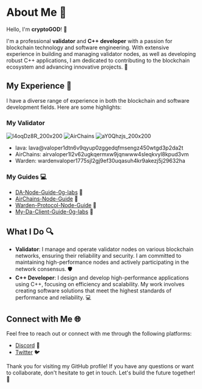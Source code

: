 
# About Me 👋

Hello, I'm **cryptoGOD**! 🚀

I'm a professional **validator** and **C++ developer** with a passion for blockchain technology and software engineering. With extensive experience in building and managing validator nodes, as well as developing robust C++ applications, I am dedicated to contributing to the blockchain ecosystem and advancing innovative projects. 🌟

## My Experience 💼

I have a diverse range of experience in both the blockchain and software development fields. Here are some highlights:

### My Validator

![l4oqDz8R_200x200](https://github.com/user-attachments/assets/75e4a9cc-f007-4561-9f0a-a254aca65579)
![AirChains](https://github.com/user-attachments/assets/60ab87b0-29fe-4955-8333-d591ca506966)
![aY0Qhzjs_200x200](https://github.com/user-attachments/assets/71192b7f-df16-44af-85c5-f153cbc42e5e)

- lava: lava@valoper1dtn6v9qyup0zggedqfmsengz450wtgd3p2da2t
- AirChains: airvaloper1l2v62ugkqermxw9jqnwww4sleqkvyl8kpud3vm
- Warden: wardenvaloper1775sjl2gj9ef30uqasuh4kr9akezj5j29632ha


### My Guides 💻
- [DA-Node-Guide-0g-labs](https://github.com/cryptoGODT/DA-Node-Guide-0g-labs) 🔗
- [AirChains-Node-Guide](https://github.com/cryptoGODT/AirChains-Node-Guide) 🔗
- [Warden-Protocol-Node-Guide](https://github.com/cryptoGODT/Warden-Protocol-Node-Guide) 🔗
- [My-Da-Client-Guide-0g-labs](https://github.com/cryptoGODT/My-Da-Client-Guide-0g-labs) 🔗

## What I Do 🔍

- **Validator**: I manage and operate validator nodes on various blockchain networks, ensuring their reliability and security. I am committed to maintaining high-performance nodes and actively participating in the network consensus. 🛡️
- **C++ Developer**: I design and develop high-performance applications using C++, focusing on efficiency and scalability. My work involves creating software solutions that meet the highest standards of performance and reliability. 💻

## Connect with Me 🌐

Feel free to reach out or connect with me through the following platforms:

- [Discord](https://discord.com/users/846895989562146837) 🌟
- [Twitter](https://x.com/Zinnislin1) 🐦



Thank you for visiting my GitHub profile! If you have any questions or want to collaborate, don't hesitate to get in touch. Let's build the future together! 🚀

